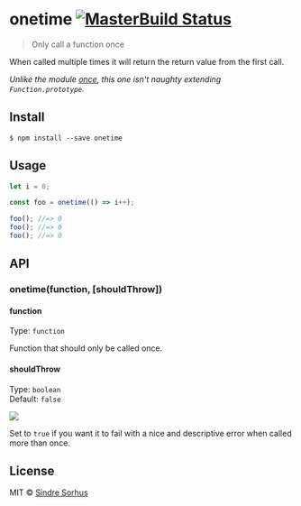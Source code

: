 # onetime [![MasterBuild Status](https://travis-ci.org/sindresorhus/onetime.svg?branch=master)](https://travis-ci.org/sindresorhus/onetime)

> Only call a function once

When called multiple times it will return the return value from the first call.

*Unlike the module [once](https://github.com/isaacs/once), this one isn't naughty extending `Function.prototype`.*


## Install

```
$ npm install --save onetime
```


## Usage

```js
let i = 0;

const foo = onetime(() => i++);

foo(); //=> 0
foo(); //=> 0
foo(); //=> 0
```


## API

### onetime(function, [shouldThrow])

#### function

Type: `function`

Function that should only be called once.

#### shouldThrow

Type: `boolean`  
Default: `false`

![](screenshot-shouldthrow.png)

Set to `true` if you want it to fail with a nice and descriptive error when called more than once.


## License

MIT © [Sindre Sorhus](http://sindresorhus.com)
